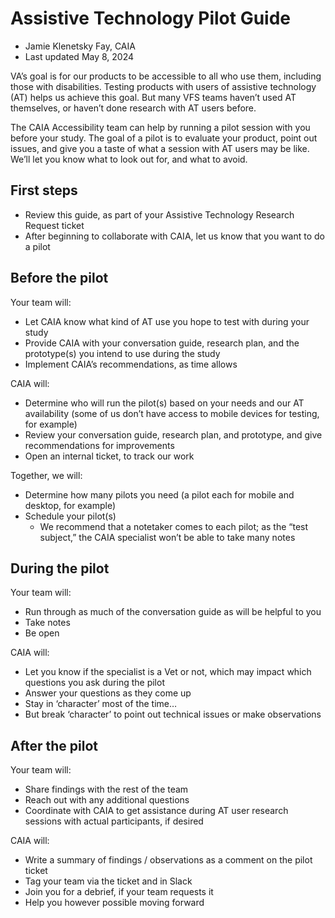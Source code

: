 # Assistive Technology Pilot Guide
- Jamie Klenetsky Fay, CAIA
- Last updated May 8, 2024

VA’s goal is for our products to be accessible to all who use them, including those with disabilities. Testing products with users of assistive technology (AT) helps us achieve this goal. But many VFS teams haven’t used AT themselves, or haven’t done research with AT users before. 

The CAIA Accessibility team can help by running a pilot session with you before your study. The goal of a pilot is to evaluate your product, point out issues, and give you a taste of what a session with AT users may be like. We’ll let you know what to look out for, and what to avoid.

## First steps
- Review this guide, as part of your Assistive Technology Research Request ticket
- After beginning to collaborate with CAIA, let us know that you want to do a pilot

## Before the pilot
Your team will:
- Let CAIA know what kind of AT use you hope to test with during your study
- Provide CAIA with your conversation guide, research plan, and the prototype(s) you intend to use during the study
- Implement CAIA’s recommendations, as time allows

CAIA will:
- Determine who will run the pilot(s) based on your needs and our AT availability (some of us don’t have access to mobile devices for testing, for example)
- Review your conversation guide, research plan, and prototype, and give recommendations for improvements
- Open an internal ticket, to track our work

Together, we will:
- Determine how many pilots you need (a pilot each for mobile and desktop, for example)
- Schedule your pilot(s)
	- We recommend that a notetaker comes to each pilot; as the “test subject,” the CAIA specialist won’t be able to take many notes

## During the pilot
Your team will:
- Run through as much of the conversation guide as will be helpful to you
- Take notes
- Be open

CAIA will:
- Let you know if the specialist is a Vet or not, which may impact which questions you ask during the pilot
- Answer your questions as they come up
- Stay in ‘character’ most of the time…
- But break ‘character’ to point out technical issues or make observations

## After the pilot
Your team will:
- Share findings with the rest of the team
- Reach out with any additional questions
- Coordinate with CAIA to get assistance during AT user research sessions with actual participants, if desired

CAIA will:
- Write a summary of findings / observations as a comment on the pilot ticket
- Tag your team via the ticket and in Slack
- Join you for a debrief, if your team requests it
- Help you however possible moving forward
